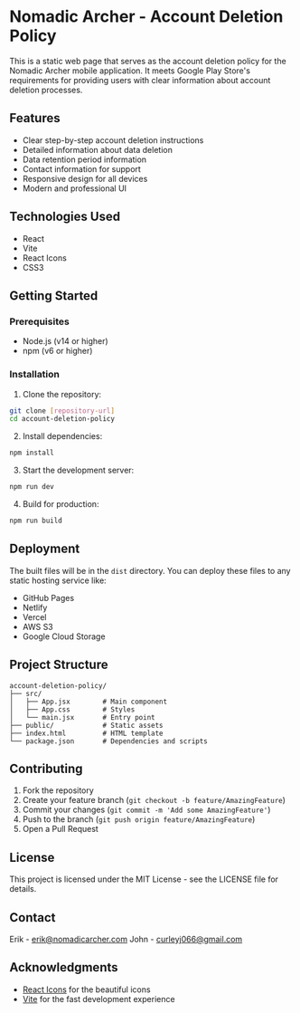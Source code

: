 # Nomadic Archer - Account Deletion Policy

This is a static web page that serves as the account deletion policy for the Nomadic Archer mobile application. It meets Google Play Store's requirements for providing users with clear information about account deletion processes.

## Features

- Clear step-by-step account deletion instructions
- Detailed information about data deletion
- Data retention period information
- Contact information for support
- Responsive design for all devices
- Modern and professional UI

## Technologies Used

- React
- Vite
- React Icons
- CSS3

## Getting Started

### Prerequisites

- Node.js (v14 or higher)
- npm (v6 or higher)

### Installation

1. Clone the repository:
```bash
git clone [repository-url]
cd account-deletion-policy
```

2. Install dependencies:
```bash
npm install
```

3. Start the development server:
```bash
npm run dev
```

4. Build for production:
```bash
npm run build
```

## Deployment

The built files will be in the `dist` directory. You can deploy these files to any static hosting service like:
- GitHub Pages
- Netlify
- Vercel
- AWS S3
- Google Cloud Storage

## Project Structure

```
account-deletion-policy/
├── src/
│   ├── App.jsx        # Main component
│   ├── App.css        # Styles
│   └── main.jsx       # Entry point
├── public/            # Static assets
├── index.html         # HTML template
└── package.json       # Dependencies and scripts
```

## Contributing

1. Fork the repository
2. Create your feature branch (`git checkout -b feature/AmazingFeature`)
3. Commit your changes (`git commit -m 'Add some AmazingFeature'`)
4. Push to the branch (`git push origin feature/AmazingFeature`)
5. Open a Pull Request

## License

This project is licensed under the MIT License - see the LICENSE file for details.

## Contact

Erik - erik@nomadicarcher.com
John - curleyj066@gmail.com

## Acknowledgments

- [React Icons](https://react-icons.github.io/react-icons/) for the beautiful icons
- [Vite](https://vitejs.dev/) for the fast development experience
